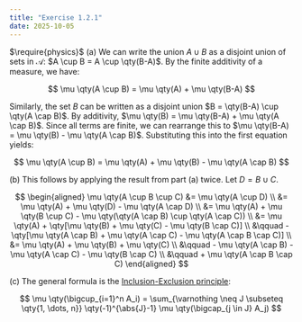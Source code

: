 ```yaml
---
title: "Exercise 1.2.1"
date: 2025-10-05
---
```

$\require{physics}$
(a) We can write the union $A \cup B$ as a disjoint union of sets in $\mathcal{A}$: $A \cup B = A \cup \qty(B-A)$. 
By the finite additivity of a measure, we have:

$$
  \mu \qty(A \cup B) = \mu \qty(A) + \mu \qty(B-A)
$$

Similarly, the set $B$ can be written as a disjoint union $B = \qty(B-A) \cup \qty(A \cap B)$. 
By additivity, $\mu \qty(B) = \mu \qty(B-A) + \mu \qty(A \cap B)$. 
Since all terms are finite, we can rearrange this to $\mu \qty(B-A) = \mu \qty(B) - \mu \qty(A \cap B)$. 
Substituting this into the first equation yields:

$$
  \mu \qty(A \cup B) = \mu \qty(A) + \mu \qty(B) - \mu \qty(A \cap B)
$$

(b) This follows by applying the result from part (a) twice. Let $D = B \cup C$. 

$$
\begin{aligned}
  \mu \qty(A \cup B \cup C) &= \mu \qty(A \cup D) \\
  &= \mu \qty(A) + \mu \qty(D) - \mu \qty(A \cap D) \\
  &= \mu \qty(A) + \mu \qty(B \cup C) - \mu \qty(\qty(A \cap B) \cup \qty(A \cap C)) \\
  &= \mu \qty(A) + \qty[\mu \qty(B) + \mu \qty(C) - \mu \qty(B \cap C)] \\
  &\qquad - \qty[\mu \qty(A \cap B) + \mu \qty(A \cap C) - \mu \qty(A \cap B \cap C)] \\
  &= \mu \qty(A) + \mu \qty(B) + \mu \qty(C) \\
  &\qquad - \mu \qty(A \cap B) - \mu \qty(A \cap C) - \mu \qty(B \cap C) \\
  &\qquad + \mu \qty(A \cap B \cap C)
\end{aligned}
$$

(c) The general formula is the [Inclusion-Exclusion principle](https://en.wikipedia.org/wiki/Inclusion%E2%80%93exclusion_principle):

$$
  \mu \qty(\bigcup_{i=1}^n A_i) = \sum_{\varnothing \neq J \subseteq \qty{1, \dots, n}} \qty(-1)^{\abs{J}-1} \mu \qty(\bigcap_{j \in J} A_j)
$$
